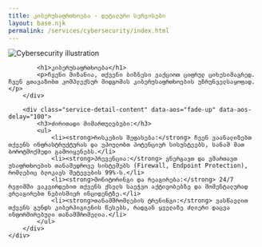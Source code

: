 ```yaml
---
title: კიბერუსაფრთხოება - დეტალური სერვისები
layout: base.njk
permalink: /services/cybersecurity/index.html
---
```


<section class="service-detail-section">
    <div class="container">
        <div class="service-detail-header" data-aos="fade-up">
            <!-- სურათის დამატება -->
            <img src="/assets/img/cybersecurity-banner.png" alt="Cybersecurity illustration" class="service-banner-image">
            
            <h1>კიბერუსაფრთხოება</h1>
            <p>ჩვენი მიზანია, თქვენი ბიზნესი ვაქციოთ ციფრულ ციხესიმაგრედ. ჩვენ გთავაზობთ კომპლექსურ მიდგომას კიბერუსაფრთხოების უზრუნველსაყოფად.</p>
        </div>

        <div class="service-detail-content" data-aos="fade-up" data-aos-delay="100">
            <h3>ძირითადი მიმართულებები:</h3>
            <ul>
                <li><strong>რისკების შეფასება:</strong> ჩვენ ვაანალიზებთ თქვენს ინფრასტრუქტურას და ვპოულობთ პოტენციურ სისუსტეებს, სანამ მათ ბოროტმოქმედი გამოიყენებს.</li>
                <li><strong>პრევენცია:</strong> ვნერგავთ და ვმართავთ უსაფრთხოების თანამედროვე სისტემებს (Firewall, Endpoint Protection), რომლებიც ბლოკავს შეტევების 99%-ს.</li>
                <li><strong>მონიტორინგი და რეაგირება:</strong> 24/7 რეჟიმში ვაკვირდებით თქვენს ქსელს საეჭვო აქტივობებზე და მომენტალურად ვრეაგირებთ ნებისმიერ ინციდენტზე.</li>
                <li><strong>თანამშრომლების ტრენინგი:</strong> ვასწავლით თქვენს გუნდს კიბერჰიგიენის წესებს, რადგან ყველაზე ძლიერი დაცვა ინფორმირებული თანამშრომელია.</li>
            </ul>
        </div>
    </div>
</section>